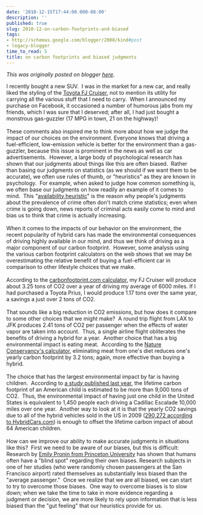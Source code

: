 ```yaml
---
date: '2010-12-15T17:44:00.000-08:00'
description: ''
published: true
slug: 2010-12-on-carbon-footprints-and-biased
tags:
- http://schemas.google.com/blogger/2008/kind#post
- legacy-blogger
time_to_read: 5
title: on carbon footprints and biased judgments
---
```


*This was originally posted on blogger [here](http://www.russpoldrack.org/2010/12/on-carbon-footprints-and-biased.html)*.

I recently bought a new SUV. &nbsp;I was in the market for a new car, and really liked the styling of the <a href="http://www.toyota.com/fjcruiser/">Toyota FJ Cruiser</a>, not to mention its utility for carrying all the various stuff that I need to carry. &nbsp;When I announced my purchase on Facebook, it occasioned a number of humorous jabs from my friends, which I was sure that I deserved; after all, I had just bought a monstrous gas-guzzler (17 MPG in town, 21 on the highway)! <br /><br />These comments also inspired me to think more about how we judge the impact of our choices on the environment. Everyone knows that driving a fuel-efficient, low-emission vehicle is better for the environment than a gas-guzzler, because this issue is prominent in the news as well as car advertisements. &nbsp;However, a large body of psychological research has shown that our judgments about things like this are often biased. &nbsp;Rather than basing our judgments on statistics (as we should if we want them to be accurate), we often use rules of thumb, or "heuristics" as they are known in psychology. &nbsp;For example, when asked to judge how common something is, we often base our judgments on how readily an example of it comes to mind. &nbsp;This "<a href="http://en.wikipedia.org/wiki/Availability_heuristic">availability heuristic</a>" is the reason why people's judgments about the prevalence of crime often don't match crime statistics; even when crime is going down, news reports of criminal acts easily come to mind and bias us to think that crime is actually increasing. <br /><br />When it comes to the impacts of our behavior on the environment, the recent popularity of hybrid cars has made the environmental consequences of driving highly available in our mind, and thus we think of driving as a major component of our carbon footprint. &nbsp;However, some analysis using the various carbon footprint calculators on the web shows that we may be overestimating the relative benefit of buying a fuel-efficient car in comparison to other lifestyle choices that we make. <br /><br />According to the <a href="http://calculator.carbonfootprint.com/calculator.aspx">carbonfootprint.com calculator</a>, my FJ Cruiser will produce about 3.25 tons of CO2 over a year of driving my average of 6000 miles. If I had purchased a Toyota Prius, I would produce 1.17 tons over the same year, a savings a just over 2 tons of CO2. <br /><br />That sounds like a big reduction in CO2 emissions, but how does it compare to some other choices that we might make? &nbsp;A round trip flight from LAX to JFK produces 2.41 tons of CO2 per passenger when the effects of water vapor are taken into account. &nbsp;Thus, a single airline flight obliterates the benefits of driving a hybrid for a year. &nbsp;Another choice that has a big environmental impact is eating meat. &nbsp;According to the <a href="http://www.nature.org/initiatives/climatechange/calculator/">Nature Conservancy's calculator</a>, eliminating meat from one's diet reduces one's yearly carbon footprint by 3.2 tons; again, more effective than buying a hybrid. <br /><br />The choice that has the largest environmental impact by far is having children. &nbsp;According to <a href="http://www.sciencedirect.com/science?_ob=ArticleURL&amp;_udi=B6VFV-4V8FFCG-1&amp;_user=10&amp;_rdoc=1&amp;_fmt=&amp;_orig=search&amp;_sort=d&amp;_docanchor=&amp;view=c&amp;_acct=C000050221&amp;_version=1&amp;_urlVersion=0&amp;_userid=10&amp;md5=411a4bfd17ad84a0d2fd4c0a9061c717">a study published last year</a>, the lifetime carbon footprint of an American child is estimated to be more than 9,000 tons of CO2. &nbsp;Thus, the environmental impact of having just one child in the United States is equivalent to 1,450 people each driving a Cadillac Escalade 10,000 miles over one year. &nbsp;Another way to look at it is that the yearly CO2 savings due to all of the hybrid vehicles sold in the US in 2009 (<a href="http://www.hybridcars.com/hybrid-sales-dashboard/december-2009-dashboard.html">290,272 according to HybridCars.com</a>) is enough to offset the lifetime carbon impact of about 64 American children. <br /><br />How can we improve our ability to make accurate judgments in situations like this? &nbsp;First we need to be aware of our biases, but this is difficult: Research by <a href="http://weblamp.princeton.edu/~psych/psychology/research/pronin/index.php">Emily Pronin from Princeton University</a> has shown that humans often have a "blind spot" regarding their own biases. Research subjects in one of her studies (who were randomly chosen passengers at the San Francisco airport) rated themselves as substantially less biased than the "average passenger." &nbsp;Once we realize that we are all biased, we can start to try to overcome those biases. &nbsp;One way to overcome biases is to slow down; when we take the time to take in more evidence regarding a judgment or decision, we are more likely to rely upon information that is less biased than the "gut feeling" that our heuristics provide for us.